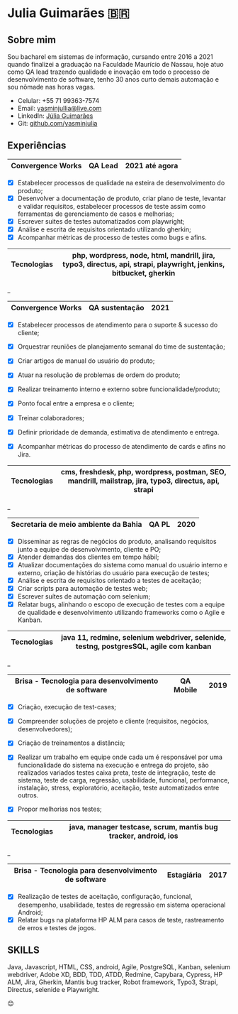 # Julia Guimarães :brazil:

 ## Sobre mim
Sou bacharel em sistemas de informação, cursando entre 2016 a 2021 quando finalizei a graduação na Faculdade Maurício de Nassau, hoje atuo como QA lead trazendo qualidade e inovação em todo o processo de desenvolvimento de software, tenho 30 anos curto demais automação e sou nômade nas horas vagas. 


* Celular: +55 71 99363-7574
* Email: yasminjullia@live.com
* LinkedIn: [Júlia Guimarães](https://www.linkedin.com/in/julia-guimar%C3%A3es-49699167/)
* Git: [github.com/yasminjulia](https://github.com/yasminjulia?tab=repositories)


 ## Experiências
 
Convergence Works  | QA Lead |  2021 até agora 
------- | -------- |-------- |

- [x] Estabelecer processos de qualidade na esteira de desenvolvimento do produto; 
- [x] Desenvolver a documentação de produto, criar plano de teste, levantar e validar requisitos, estabelecer processos de teste assim como ferramentas de gerenciamento de casos e melhorias;
- [x] Escrever suites de testes automatizados com playwright;
- [x] Análise e escrita de requisitos orientado utilizando gherkin;
- [x] Acompanhar métricas de processo de testes como bugs e afins.

Tecnologias  | php, wordpress, node, html, mandrill, jira, typo3, directus, api, strapi, playwright, jenkins, bitbucket, gherkin
------- | -------- |

_

Convergence Works  | QA sustentação |  2021 
------- | -------- |-------- |

- [x] Estabelecer processos de atendimento para o suporte & sucesso do cliente; 
- [x] Orquestrar reuniões de planejamento semanal do time de sustentação;
- [x] Criar artigos de manual do usuário do produto;
- [x] Atuar na resolução de problemas de ordem do produto;
- [x] Realizar treinamento interno e externo sobre funcionalidade/produto;
- [x] Ponto focal entre a  empresa e o cliente;
- [X] Treinar colaboradores;
- [x] Definir prioridade de demanda, estimativa de atendimento e entrega. 
- [x] Acompanhar métricas do processo de atendimento de cards e afins no Jira.


Tecnologias  | cms, freshdesk, php, wordpress, postman, SEO, mandrill, mailstrap, jira, typo3, directus, api, strapi
------- | -------- |

_

Secretaria de meio ambiente da Bahia  | QA PL |  2020 
------- | -------- |-------- |

- [x] Disseminar as regras de negócios do produto, analisando requisitos junto a equipe de desenvolvimento, cliente e PO; 
- [x] Atender demandas dos clientes em tempo hábil; 
- [x] Atualizar documentações do sistema como manual do usuário interno e externo, criação de histórias do usuário para execução de testes;
- [x] Análise e escrita de requisitos orientado a testes de aceitação;
- [x] Criar scripts para automação de testes web; 
- [x] Escrever suítes de automação com selenium;
- [x] Relatar bugs, alinhando o escopo de execução de testes com a equipe de qualidade e desenvolvimento utilizando frameworks como o Agile e Kanban.

Tecnologias  | java 11, redmine, selenium webdriver, selenide, testng, postgresSQL, agile com kanban
------- | -------- |

_

Brisa - Tecnologia para desenvolvimento de software  | QA Mobile |  2019 
------- | -------- |-------- |

- [x] Criação, execução de test-cases; 
- [x] Compreender soluções de projeto e cliente (requisitos, negócios, desenvolvedores); 
- [x] Criação de treinamentos a distância;
- [x] Realizar um trabalho em equipe onde cada um é responsável por uma funcionalidade do sistema na execução e entrega do projeto, são realizados variados testes caixa preta, teste de integração, teste de sistema, teste de carga, regressão, usabilidade, funcional, performance, instalação, stress, exploratório, aceitação, teste automatizados entre outros.
- [x] Propor melhorias nos testes;


Tecnologias  | java, manager testcase, scrum, mantis bug tracker, android, ios
------- | -------- |

_

Brisa - Tecnologia para desenvolvimento de software | Estagiária |  2017 
------- | -------- |-------- |

- [x] Realização de testes de aceitação, configuração, funcional, desempenho, usabilidade, testes de regressão em sistema operacional Android;
- [x] Relatar bugs na plataforma HP ALM para casos de teste, rastreamento de erros e testes de jogos.

 ## SKILLS
 Java, Javascript, HTML, CSS, android, Agile, PostgreSQL, Kanban, selenium webdriver, Adobe XD, BDD, TDD, ATDD, Redmine, Capybara, Cypress, HP ALM, Jira, Gherkin, Mantis bug tracker, Robot framework, Typo3, Strapi, Directus, selenide e Playwright.


 :blush: 

